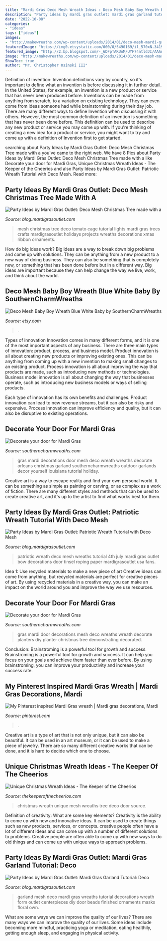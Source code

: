 ```yaml
---
title: "Mardi Gras Deco Mesh Wreath Ideas : Deco Mesh Baby Boy Wreath Blue White Baby By Southerncharmwreaths"
description: "Party ideas by mardi gras outlet: mardi gras garland tutorial: deco"
date: "2022-10-08"
categories:
- "ideas"
tags: ["ideas"]
images:
- "http://makewreaths.com/wp-content/uploads/2014/01/deco-mesh-mardi-gras-planter-1.jpg"
featuredImage: "https://img0.etsystatic.com/000/0/5490169/il_570xN.341939422.jpg"
featured_image: "http://2.bp.blogspot.com/-_6DFpTAKUnM/UYF74ntldJI/AAAAAAAABuU/wuQEVDLc6sQ/s1600/patrioticwreath5.jpg"
image: "http://makewreaths.com/wp-content/uploads/2014/01/deco-mesh-mardi-gras-planter-1.jpg"
ShowToc: true
author: "Mr. Christopher Osinski III"
---
```



Definition of invention:
Invention definitions vary by country, so it's important to define what an invention is before discussing it in further detail. In the United States, for example, an invention is a new product or service that has never been produced before. Inventions can be made from anything from scratch, to a variation on existing technology. They can even come from ideas someone had while brainstorming during their day job.
There are many different ways to define Invention when discussing it with others. However, the most common definition of an invention is something that has never been done before. This definition can be used to describe any new product or service you may come up with. If you're thinking of creating a new idea for a product or service, you might want to try and come up with a definition of Invention first to get started.

	

		
searching about Party Ideas by Mardi Gras Outlet: Deco Mesh Christmas Tree made with a you've came to the right web. We have 8 Pics about Party Ideas by Mardi Gras Outlet: Deco Mesh Christmas Tree made with a like Decorate your door for Mardi Gras, Unique Christmas Wreath Ideas - The Keeper of the Cheerios and also Party Ideas by Mardi Gras Outlet: Patriotic Wreath Tutorial with Deco Mesh. Read more:
		
    
## Party Ideas By Mardi Gras Outlet: Deco Mesh Christmas Tree Made With A

<img loading=lazy src="http://www.mardigrasoutlet.com/_images/blog/meshtree9.jpg" onerror="this.onerror=null;this.src='https://tse2.mm.bing.net/th?id=OIP.sXTdOjIA87_gIQ09pRN7OgHaNd&amp;pid=15.1';" alt="Party Ideas by Mardi Gras Outlet: Deco Mesh Christmas Tree made with a">

_Source: blog.mardigrasoutlet.com_

>mesh christmas tree deco tomato cage tutorial lights mardi gras trees crafts mardigrasoutlet holidays projects wreaths decorations xmas ribbon ornaments. 

	

How do big ideas work?
Big ideas are a way to break down big problems and come up with solutions. They can be anything from a new product to a new way of doing business. They can also be something that is completely new, or something that has been done before but in a different way. Big ideas are important because they can help change the way we live, work, and think about the world.

    
## Deco Mesh Baby Boy Wreath Blue White Baby By SouthernCharmWreaths

<img loading=lazy src="https://img0.etsystatic.com/000/0/5490169/il_570xN.341939422.jpg" onerror="this.onerror=null;this.src='https://tse4.mm.bing.net/th?id=OIP.zxsoj4vrUF3gveWhgwrSlQHaLJ&amp;pid=15.1';" alt="Deco Mesh Baby Boy Wreath Blue White Baby by SouthernCharmWreaths">

_Source: etsy.com_

>. 

	

Types of innovation
Innovation comes in many different forms, and it is one of the most important aspects of any business. There are three main types of innovation: product, process, and business model.
Product innovation is all about creating new products or improving existing ones. This can be anything from coming up with a new invention to making small changes to an existing product. Process innovation is all about improving the way that products are made, such as introducing new methods or technologies. Business model innovation is all about changing the way that businesses operate, such as introducing new business models or ways of selling products.

Each type of innovation has its own benefits and challenges. Product innovation can lead to new revenue streams, but it can also be risky and expensive. Process innovation can improve efficiency and quality, but it can also be disruptive to existing operations.

    
## Decorate Your Door For Mardi Gras

<img loading=lazy src="https://southerncharmwreaths.com/wp-content/uploads/2020/01/deco-mesh-mardi-gras-garland-2.jpg" onerror="this.onerror=null;this.src='https://tse2.mm.bing.net/th?id=OIP.7zbo0SV712q1ffcoFvz5yQHaJm&amp;pid=15.1';" alt="Decorate your door for Mardi Gras">

_Source: southerncharmwreaths.com_

>gras mardi decorations door mesh deco wreath wreaths decorate orleans christmas garland southerncharmwreaths outdoor garlands decor yourself louisiana tutorial holiday. 

	

Creative art is a way to escape reality and find your own personal world. It can be something as simple as painting or carving, or as complex as a work of fiction. There are many different styles and methods that can be used to create creative art, and it's up to the artist to find what works best for them.

    
## Party Ideas By Mardi Gras Outlet: Patriotic Wreath Tutorial With Deco Mesh

<img loading=lazy src="http://2.bp.blogspot.com/-_6DFpTAKUnM/UYF74ntldJI/AAAAAAAABuU/wuQEVDLc6sQ/s1600/patrioticwreath5.jpg" onerror="this.onerror=null;this.src='https://tse3.mm.bing.net/th?id=OIP.Ly6Beti_S5mgF-U0QIwNzgHaLQ&amp;pid=15.1';" alt="Party Ideas by Mardi Gras Outlet: Patriotic Wreath Tutorial with Deco Mesh">

_Source: blog.mardigrasoutlet.com_

>patriotic wreath deco mesh wreaths tutorial 4th july mardi gras outlet bow decorations door tinsel roping paper mardigrasoutlet usa fans. 

	

Idea 1: Use recycled materials to make a new piece of art
Creative ideas can come from anything, but recycled materials are perfect for creative pieces of art. By using recycled materials in a creative way, you can make an impact on the world around you and improve the way we use resources.

    
## Decorate Your Door For Mardi Gras

<img loading=lazy src="http://makewreaths.com/wp-content/uploads/2014/01/deco-mesh-mardi-gras-planter-1.jpg" onerror="this.onerror=null;this.src='https://tse1.mm.bing.net/th?id=OIP.MQ3o25UFaiICPxGYpxxYMAHaLd&amp;pid=15.1';" alt="Decorate your door for Mardi Gras">

_Source: southerncharmwreaths.com_

>gras mardi door decorations mesh deco wreaths wreath decorate planters diy planter christmas tree demonstrating decorated. 

	

Conclusion: Brainstroming is a powerful tool for growth and success.
Brainstroming is a powerful tool for growth and success. It can help you focus on your goals and achieve them faster than ever before. By using brainstroming, you can improve your productivity and increase your success rate.

    
## My Pinterest Inspired Mardi Gras Wreath | Mardi Gras Decorations, Mardi

<img loading=lazy src="https://i.pinimg.com/736x/e1/57/a7/e157a788500952e23a20840a1e51d92b--my-pinterest-holiday-wreaths.jpg" onerror="this.onerror=null;this.src='https://tse4.mm.bing.net/th?id=OIP.lBbaGDn5df9JL9Ee7dAQMQHaIS&amp;pid=15.1';" alt="My Pinterest inspired Mardi Gras wreath | Mardi gras decorations, Mardi">

_Source: pinterest.com_

>. 

	

Creative art is a type of art that is not only unique, but it can also be beautiful. It can be used in an art museum, or it can be used to make a piece of jewelry. There are so many different creative works that can be done, and it is hard to decide which one to choose.

    
## Unique Christmas Wreath Ideas - The Keeper Of The Cheerios

<img loading=lazy src="http://www.thekeeperofthecheerios.com/wp-content/uploads/2016/11/il_570xN.862565083_9b8e.jpg" onerror="this.onerror=null;this.src='https://tse3.mm.bing.net/th?id=OIP.xSg5juo6Nudm-NMOcVbBFwHaKT&amp;pid=15.1';" alt="Unique Christmas Wreath Ideas - The Keeper of the Cheerios">

_Source: thekeeperofthecheerios.com_

>christmas wreath unique mesh wreaths tree deco door source. 

	

Definition of creativity: What are some key elements?
Creativity is the ability to come up with new and innovative ideas. It can be used to create things such as new products, services, or concepts. creative people often have a lot of different ideas and can come up with a number of different solutions to problems. Creative people are often able to come up with new ways to do old things and can come up with unique ways to approach problems.

    
## Party Ideas By Mardi Gras Outlet: Mardi Gras Garland Tutorial: Deco

<img loading=lazy src="http://3.bp.blogspot.com/-agxZaLG5FmY/UO8x4LplJuI/AAAAAAAAArk/DlkBvDziwD0/s1600/mggfinished.1.jpg" onerror="this.onerror=null;this.src='https://tse1.mm.bing.net/th?id=OIP.WnmU7I4Z_ONqxO2kAU35vwHaG3&amp;pid=15.1';" alt="Party Ideas by Mardi Gras Outlet: Mardi Gras Garland Tutorial: Deco">

_Source: blog.mardigrasoutlet.com_

>garland mesh deco mardi gras wreaths tutorial decorations wreath form outlet centerpieces diy door beads finished ornaments masks floral own. 

	

What are some ways we can improve the quality of our lives?
There are many ways we can improve the quality of our lives. Some ideas include becoming more mindful, practicing yoga or meditation, eating healthily, getting enough sleep, and engaging in physical activity.

